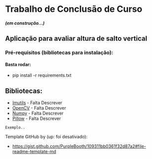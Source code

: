 # Trabalho de Conclusão de Curso 
##### (em construção...)

## Aplicação para avaliar altura de salto vertical

### Pré-requisitos (bibliotecas para instalação):

#### Basta rodar:
  * pip install -r requirements.txt
  
## Bibliotecas:

* [Imutils](https://pypi.org/project/imutils/) - Falta Descrever
* [OpenCV](https://pypi.org/project/opencv/) - Falta Descrever
* [Numpy](https://pypi.org/project/numpy/) - Falta Descrever
* [Pillow](https://pypi.org/project/pillow/) - Falta Descrever

```
Exemplo..
```

Template GitHub by (up: foi desativado):
* https://gist.github.com/PurpleBooth/109311bb0361f32d87a2#file-readme-template-md

